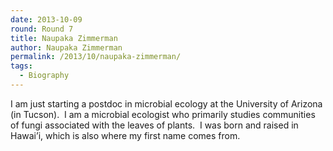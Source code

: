 ```yaml
---
date: 2013-10-09
round: Round 7
title: Naupaka Zimmerman
author: Naupaka Zimmerman
permalink: /2013/10/naupaka-zimmerman/
tags:
  - Biography
---
```

I am just starting a postdoc in microbial ecology at the University of Arizona (in Tucson).  I am a microbial ecologist who primarily studies communities of fungi associated with the leaves of plants.  I was born and raised in Hawai&#8217;i, which is also where my first name comes from.
